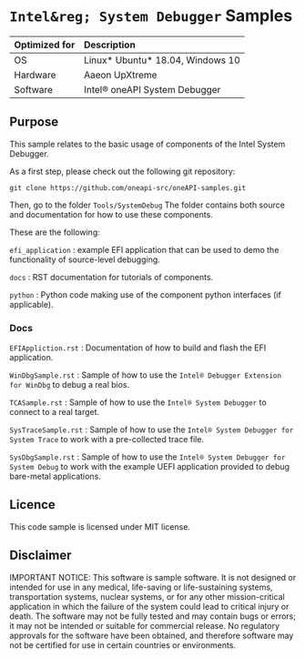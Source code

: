 # `Intel&reg; System Debugger` Samples


| Optimized for                     | Description
|:---                               |:---
| OS                                | Linux* Ubuntu* 18.04, Windows 10
| Hardware                          | Aaeon UpXtreme
| Software                          | Intel&reg; oneAPI System Debugger

## Purpose

This sample relates to the basic usage of components of the Intel System Debugger.

As a first step, please check out the following git repository:

```git clone https://github.com/oneapi-src/oneAPI-samples.git```

Then, go to the folder `Tools/SystemDebug`
The folder contains both source and documentation for how to use these components.

 These are the following:

`efi_application` : example EFI application that can be used to demo the functionality of source-level debugging.

`docs` : RST documentation for tutorials of components.

`python` : Python code making use of the component python interfaces (if applicable).


### Docs

`EFIAppliction.rst` : Documentation of how to build and flash the EFI application.

`WinDbgSample.rst` : Sample of how to use the `Intel® Debugger Extension for WinDbg` to debug a real bios.

`TCASample.rst` : Sample of how to use the `Intel® System Debugger` to connect to a real target.

`SysTraceSample.rst` : Sample of how to use the `Intel® System Debugger for System Trace` to work with a pre-collected trace file.

`SysDbgSample.rst` : Sample of how to use the `Intel® System Debugger for System Debug` to work with the example UEFI application provided to debug bare-metal applications.

## Licence

This code sample is licensed under MIT license.


## Disclaimer
IMPORTANT NOTICE: This software is sample software. It is not designed or intended for use in any medical, life-saving or life-sustaining systems, transportation systems, nuclear systems, or for any other mission-critical application in which the failure of the system could lead to critical injury or death. The software may not be fully tested and may contain bugs or errors; it may not be intended or suitable for commercial release. No regulatory approvals for the software have been obtained, and therefore software may not be certified for use in certain countries or environments.
